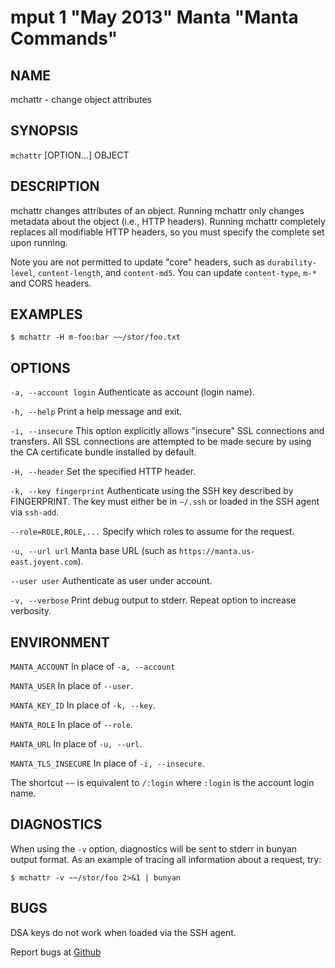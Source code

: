 mput 1 "May 2013" Manta "Manta Commands"
=======================================

NAME
----

mchattr - change object attributes

SYNOPSIS
--------

`mchattr` [OPTION...] OBJECT

DESCRIPTION
-----------

mchattr changes attributes of an object.  Running mchattr only changes metadata
about the object (i.e., HTTP headers).  Running mchattr completely replaces all
modifiable HTTP headers, so you must specify the complete set upon running.

Note you are not permitted to update "core" headers, such as `durability-level`,
`content-length`, and `content-md5`.  You can update `content-type`, `m-*` and
CORS headers.

EXAMPLES
--------

    $ mchattr -H m-foo:bar ~~/stor/foo.txt

OPTIONS
-------

`-a, --account login`
  Authenticate as account (login name).

`-h, --help`
  Print a help message and exit.

`-i, --insecure`
  This option explicitly allows "insecure" SSL connections and transfers.  All
  SSL connections are attempted to be made secure by using the CA certificate
  bundle installed by default.

`-H, --header`
  Set the specified HTTP header.

`-k, --key fingerprint`
  Authenticate using the SSH key described by FINGERPRINT.  The key must
  either be in `~/.ssh` or loaded in the SSH agent via `ssh-add`.

`--role=ROLE,ROLE,...`
  Specify which roles to assume for the request.

`-u, --url url`
  Manta base URL (such as `https://manta.us-east.joyent.com`).

`--user user`
  Authenticate as user under account.

`-v, --verbose`
  Print debug output to stderr.  Repeat option to increase verbosity.

ENVIRONMENT
-----------

`MANTA_ACCOUNT`
  In place of `-a, --account`

`MANTA_USER`
  In place of `--user`.

`MANTA_KEY_ID`
  In place of `-k, --key`.

`MANTA_ROLE`
  In place of `--role`.

`MANTA_URL`
  In place of `-u, --url`.

`MANTA_TLS_INSECURE`
  In place of `-i, --insecure`.

The shortcut `~~` is equivalent to `/:login`
where `:login` is the account login name.

DIAGNOSTICS
-----------

When using the `-v` option, diagnostics will be sent to stderr in bunyan
output format.  As an example of tracing all information about a request,
try:

    $ mchattr -v ~~/stor/foo 2>&1 | bunyan

BUGS
----

DSA keys do not work when loaded via the SSH agent.

Report bugs at [Github](https://github.com/joyent/node-manta/issues)
